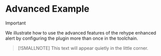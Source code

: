 # Advanced Example

> [!IMPORTANT]
> We illustrate how to use the advanced features of the rehype enhanced alert
> by configuring the plugin more than once in the toolchain.

> [!SMALLNOTE]
> This text will appear quietly in the little corner.
